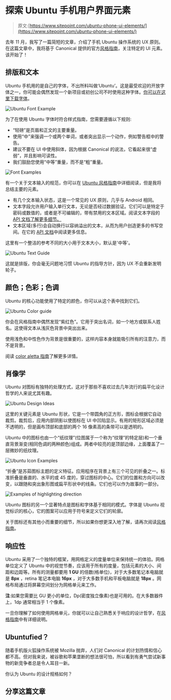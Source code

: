 # 探索 Ubuntu 手机用户界面元素

> 原文:[https://www.sitepoint.com/ubuntu-phone-ui-elements/](https://www.sitepoint.com/ubuntu-phone-ui-elements/)

去年 11 月，我写了一篇简短的文章，介绍了手机 Ubuntu 操作系统的 UX 原则。在这篇文章中，我将基于 Canonical 提供的官方[风格指南](https://design.ubuntu.com/apps/building-blocks/)，关注特定的 UI 元素。该开始了！

## 排版和文本

Ubuntu 手机用的是自己的字体，不出所料叫做‘Ubuntu’。这是最受欢迎的开放字体之一，你可能会偶然发现一个新项目或初创公司不时使用这种字体。[你可以在这里下载字体](http://font.ubuntu.com/)。

![Ubuntu Font Example](../Images/db2b5f99f57fa329abc156dbf92d2300.png)

为了在使用 Ubuntu 字体时符合样式指南，您需要遵循以下规则:

*   “轻磅”是页眉和正文的主要重量。
*   使用“中”来强调一个或两个单词，或者突出显示一个动作，例如警告框中的警告。
*   建议不要在 UI 中使用斜体，因为根据 Canonical 的说法，它看起来很“虚弱”，并且影响可读性。
*   我们鼓励您使用“中等”重量，而不是“粗”重量。

![Font Examples](../Images/4444e232f7d031e600250a5499b72eb1.png)

有一个关于文本输入的规范，你可以在 [Ubuntu 风格指南](https://design.ubuntu.com/apps/building-blocks/text-input)中详细阅读，但是我将总结主要的元素。

*   有几个文本输入状态，这是一个常见的 UX 原则，几乎与 Android 相同。
*   文本字段允许用户输入单行文本，无论是否经过数据验证。它们可以是特定于密码或数值的，或者是不可编辑的，带有禁用的文本区域。阅读文本字段的 [API 文档了解更多细节。](http://developer.ubuntu.com/api/qml/sdk-14.10/Ubuntu.Components.TextField/)
*   文本区域(多行)会自动换行以容纳溢出的文本，从而为用户创造更多的书写空间。在它的 [API 文档](https://developer.ubuntu.com/api/apps/qml/sdk-15.04/Ubuntu.Components.TextArea/)中阅读更多信息。

这里有一个整洁的参考不同的大小用于文本大小，默认是'中等'。

![Ubuntu Text Guide](../Images/ded8952817603c04fa6f2251bb72353a.png)

这就是排版，你会毫无问题地习惯 Ubuntu 的指导方针，因为 UX 不会重新发明轮子。

## 颜色；色彩；色调

Ubuntu 的核心功能使用了特定的颜色，你可以从这个表中找到它们。

![Ubuntu Color guide](../Images/ebbea5650282e14e0d08fad9856c9701.png)

你会在风格指南中偶然发现“紫红色”。它用于突出名词，如一个地方或联系人姓名。这使得文本从浅灰色背景中突出出来。

使用浅色和中性色作为背景是很重要的，这样内容本身就能吸引所有的注意力，而不是背景。

阅读 [color aletta 指南](https://design.ubuntu.com/apps/style/color-palette)了解更多详情。

## 肖像学

Ubuntu 对图标有独特的处理方式，这对于那些不喜欢过去几年流行的扁平化设计哲学的人来说尤其有趣。

![Ubuntu Design Ideas](../Images/bc303022a06a74cc053b83dacd4598eb.png)

这里的关键元素是 Ubuntu 形状，它是一个带圆角的正方形，图标会根据它自动裁剪。裁剪后，应用内部阴影以使图标在 UI 中凹陷显示。有用的矩形区域必须是不透明的，但是画布顶部和底部的两个 16 像素高的条带可以是透明的。

Ubuntu 中的图标也由一个“纸纹理”(位图属于一个称为“纹理”的特定层)和一个垂直背景渐变(相同色调的两种颜色)组成。两者中较亮的是顶部边缘，上面覆盖了一层微妙的纸纹理。

![Ubuntu Icon Examples](../Images/6e7f4e94d9129317a982ddd4b05c6568.png)

“折叠”是苏茹图标主题的定义特征。应用程序在背景上有三个可见的折叠之一。标准折叠是垂直的、水平的或 45 度的，穿过图标的中心。它们的位置和方向可以改变，以跟随和突出象形图或扁平形状中的线条。它们也可以作为故事的一部分。

![Examples of highlighting direction](../Images/b146f6c0dfcf84065dd6f386b3e185ae.png)

Ubuntu 图标的另一个显著特点是图标和字体基于相同的模式。字体是 Ubuntu 视觉标识的核心，它的图案可以应用于符号来定义它们的轮廓。

关于图标还有其他小而重要的细节，所以如果你想更深入地了解，请再次阅读[风格指南](https://design.ubuntu.com/apps/style/iconography)。

## 响应性

Ubuntu 采用了一个独特的框架，用网格定义的度量单位来保持统一的体验。网格单位定义了 Ubuntu 中的视觉节奏，应该用于所有的度量，包括元素的大小、间距和边距等。所有的测量都要用 **1 GU** 的倍数(格单位)，对于大多数笔记本电脑就是 **8px** ，retina 笔记本电脑 **16px** ，对于大多数手机和平板电脑就是 **18px** 。网格布局通过将屏幕空间划分为网格单元来工作。

**注**:如果您需要比 GU 更小的单位，Dp(密度独立像素)也是可用的。在大多数器件上，1dp 通常相当于 1 个像素。

一旦你理解了如何使用网格单元，你就可以让自己熟悉关于响应的设计哲学，在[风格指南](https://design.ubuntu.com/apps/patterns/responsive-design)中有详细说明。

## Ubuntufied？

随着手机版火狐操作系统被 Mozilla 抛弃，人们对 Canonical 的计划热情和信心都不高。但对我来说，被谷歌和苹果垄断的想法很可怕，所以看到有勇气尝试新事物的新竞争者总是令人耳目一新。

你认为 Ubuntu 的设计规格如何？

## 分享这篇文章